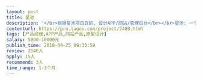 ```yaml
---                
layout: post       
title: 星池           
description: '</br>根据星池项目目的, 设计APP/网站/管理后台</br></br>星池: 一个分布式数据存储系统, 一端汇聚社会存储资源(付费), 一端为社会提供数据存储(收费)</br></br>用户可以在APP和网站端:</br></br>1.查看平台存储资源价格曲线, 管理自我提供存储的收益情况, 管理数据存储资金消耗情况, 存储资源运行情况监控, 存储资源自由交易</br>2.平台自有价值公链与其他区块链公链数字货币在此可进行交易/兑换/查询等操作</br>'     
contenturl: https://pro.lagou.com/project/7480.html      
tags: [产品经理,APP产品,网站产品,原型设计]            
salary: 5000-10000元          
publish_time: 2018-04-25 09:33:59         
review: 2646人                   
apply: 15人                   
recommend: 3人                   
time_range: 1-3个月              
---                 
```

